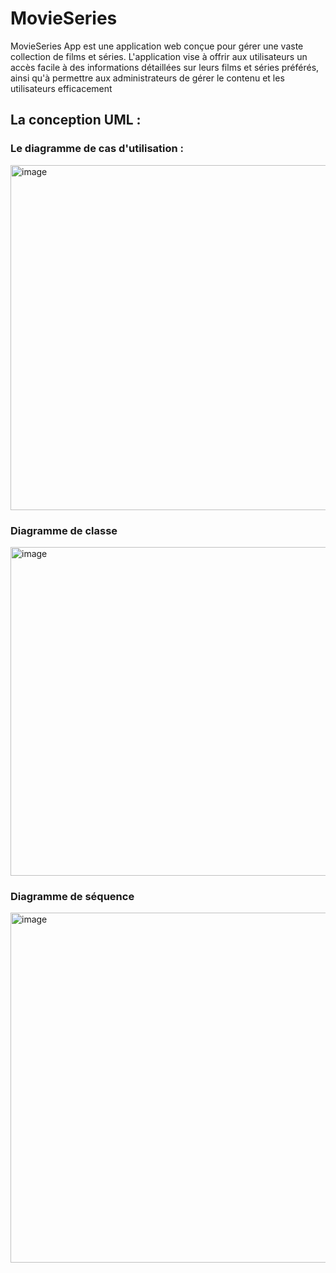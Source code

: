 # MovieSeries
MovieSeries App est une application web conçue pour gérer une vaste collection de films et séries. L'application vise à offrir aux utilisateurs un accès facile à des informations détaillées sur leurs films et séries préférés, ainsi qu'à permettre aux administrateurs de gérer le contenu et les utilisateurs efficacement

<h2>La conception UML :</h2>
<h3>Le diagramme de cas d'utilisation :</h3>
<img width="552" alt="image" src="https://github.com/RdFatimazahra/MovieSeries/assets/157012170/e9bfd388-8f0e-45d9-b648-83497bc71736">

<h3>Diagramme de classe</h3>
<img width="526" alt="image" src="https://github.com/RdFatimazahra/MovieSeries/assets/157012170/d1e5228d-6c15-4751-bfdc-3c996ea6548a">

<h3>Diagramme de séquence</h3>
<img width="560" alt="image" src="https://github.com/RdFatimazahra/MovieSeries/assets/157012170/e3fadafc-643a-4c3d-931b-9d6a5ba7a7ef">
